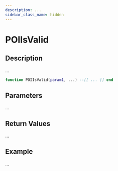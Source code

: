 ```yaml
---
description: ...
sidebar_class_name: hidden
---
```


# POIIsValid

## Description

...

```lua
function POIIsValid(param1, ...) --[[ ... ]] end
```

## Parameters

...

## Return Values

...

## Example

...

